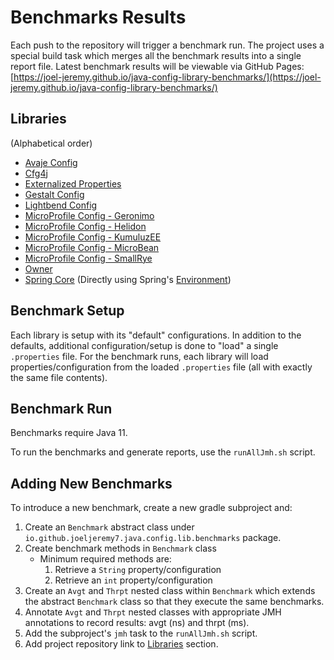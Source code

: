 # Benchmarks Results

Each push to the repository will trigger a benchmark run. The project uses a special build task which merges all the benchmark results into a single report file. Latest benchmark results will be viewable via GitHub Pages: [https://joel-jeremy.github.io/java-config-library-benchmarks/](https://joel-jeremy.github.io/java-config-library-benchmarks/)

## Libraries

(Alphabetical order)

- [Avaje Config](https://avaje.io/config/)
- [Cfg4j](https://github.com/cfg4j/cfg4j)
- [Externalized Properties](https://github.com/joel-jeremy/externalized-properties)
- [Gestalt Config](https://github.com/gestalt-config/gestalt)
- [Lightbend Config](https://github.com/lightbend/config)
- [MicroProfile Config - Geronimo](https://github.com/apache/geronimo-config)
- [MicroProfile Config - Helidon](https://github.com/oracle/helidon)
- [MicroProfile Config - KumuluzEE](https://github.com/kumuluz/kumuluzee-config-mp)
- [MicroProfile Config - MicroBean](https://github.com/microbean/microbean-microprofile-config)
- [MicroProfile Config - SmallRye](https://github.com/smallrye/smallrye-config)
- [Owner](https://github.com/matteobaccan/owner)
- [Spring Core](https://github.com/spring-projects/spring-framework) (Directly using Spring's [Environment](https://github.com/spring-projects/spring-framework/blob/main/spring-core/src/main/java/org/springframework/core/env/Environment.java))

## Benchmark Setup

Each library is setup with its "default" configurations. In addition to the defaults, additional configuration/setup is done to "load" a single `.properties` file. For the benchmark runs, each library will load properties/configuration from the loaded `.properties` file (all with exactly the same file contents).

## Benchmark Run

Benchmarks require Java 11.

To run the benchmarks and generate reports, use the `runAllJmh.sh` script.

## Adding New Benchmarks

To introduce a new benchmark, create a new gradle subproject and:

1. Create an `Benchmark` abstract class under `io.github.joeljeremy7.java.config.lib.benchmarks` package.
2. Create benchmark methods in `Benchmark` class  
    - Minimum required methods are:
        1. Retrieve a `String` property/configuration
        2. Retrieve an `int` property/configuration
3. Create an `Avgt` and `Thrpt` nested class within `Benchmark` which extends the abstract `Benchmark` class so that they execute the same benchmarks.
4. Annotate `Avgt` and `Thrpt` nested classes with appropriate JMH annotations to record results: avgt (ns) and thrpt (ms).
5. Add the subproject's `jmh` task to the `runAllJmh.sh` script.
6. Add project repository link to [Libraries](#libraries) section.
